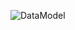 ![DataModel](http://www.plantuml.com/plantuml/proxy?cache=no&src=https://raw.githubusercontent.com/oleksandrblazhko/ai-215-kebikov/Lab_work_7/2-SoftwareDesign/2.7-PlantUML/UML-DataModel.puml)
